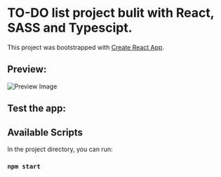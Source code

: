 # TO-DO list project bulit with React, SASS and Typescipt.

This project was bootstrapped with [Create React App](https://github.com/facebook/create-react-app).

## Preview:

![Preview Image](https://github.com/mariana-santos/alura-studies/tree/main/src/assets/img/alura-studies.png?raw=true)

## Test the app:

## Available Scripts

In the project directory, you can run:

### `npm start`

